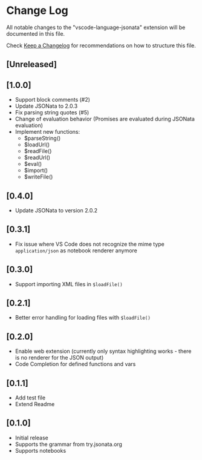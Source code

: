 # Change Log

All notable changes to the "vscode-language-jsonata" extension will be documented in this file.

Check [Keep a Changelog](http://keepachangelog.com/) for recommendations on how to structure this file.

## [Unreleased]

## [1.0.0]
- Support block comments (#2)
- Update JSONata to 2.0.3
- Fix parsing string quotes (#5)
- Change of evaluation behavior (Promises are evaluated during JSONata evaluation)
- Implement new functions:
    - $parseString()
    - $loadUrl()
    - $readFile()
    - $readUrl()
    - $eval()
    - $import()
    - $writeFile()

## [0.4.0]
- Update JSONata to version 2.0.2

## [0.3.1]
- Fix issue where VS Code does not recognize the mime type `application/json` as notebook renderer anymore

## [0.3.0]

- Support importing XML files in `$loadFile()`
## [0.2.1]

- Better error handling for loading files with `$loadFile()`
## [0.2.0]

- Enable web extension (currently only syntax highlighting works - there is no renderer for the JSON output)
- Code Completion for defined functions and vars

## [0.1.1]

- Add test file
- Extend Readme
## [0.1.0]

- Initial release
- Supports the grammar from try.jsonata.org
- Supports notebooks